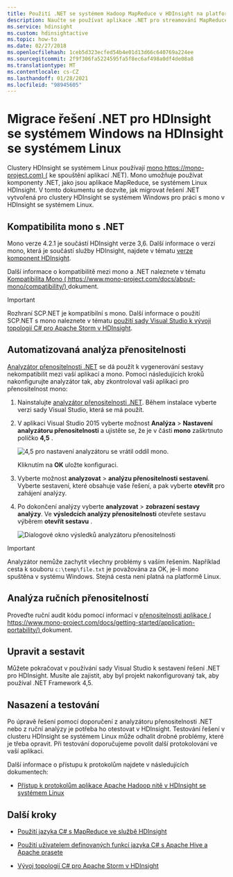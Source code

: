 ```yaml
---
title: Použití .NET se systémem Hadoop MapReduce v HDInsight na platformě Linux – Azure
description: Naučte se používat aplikace .NET pro streamování MapReduce na HDInsight se systémem Linux.
ms.service: hdinsight
ms.custom: hdinsightactive
ms.topic: how-to
ms.date: 02/27/2018
ms.openlocfilehash: 1ceb5d323ecfed54b4e01d13d66c640769a224ee
ms.sourcegitcommit: 2f9f306fa5224595fa5f8ec6af498a0df4de08a8
ms.translationtype: MT
ms.contentlocale: cs-CZ
ms.lasthandoff: 01/28/2021
ms.locfileid: "98945605"
---
```

# <a name="migrate-net-solutions-for-windows-based-hdinsight-to-linux-based-hdinsight"></a>Migrace řešení .NET pro HDInsight se systémem Windows na HDInsight se systémem Linux

Clustery HDInsight se systémem Linux používají [mono https://mono-project.com) (](https://mono-project.com) ke spouštění aplikací .NET). Mono umožňuje používat komponenty .NET, jako jsou aplikace MapReduce, se systémem Linux HDInsight. V tomto dokumentu se dozvíte, jak migrovat řešení .NET vytvořená pro clustery HDInsight se systémem Windows pro práci s mono v HDInsight se systémem Linux.

## <a name="mono-compatibility-with-net"></a>Kompatibilita mono s .NET

Mono verze 4.2.1 je součástí HDInsight verze 3,6. Další informace o verzi mono, která je součástí služby HDInsight, najdete v tématu [verze komponent HDInsight](hdinsight-component-versioning.md).

Další informace o kompatibilitě mezi mono a .NET naleznete v tématu [Kompatibilita Mono ( https://www.mono-project.com/docs/about-mono/compatibility/) ](https://www.mono-project.com/docs/about-mono/compatibility/) dokument.

> [!IMPORTANT]  
> Rozhraní SCP.NET je kompatibilní s mono. Další informace o použití SCP.NET s mono naleznete v tématu [použití sady Visual Studio k vývoji topologií C# pro Apache Storm v HDInsight](storm/apache-storm-develop-csharp-visual-studio-topology.md).

## <a name="automated-portability-analysis"></a>Automatizovaná analýza přenositelnosti

[Analyzátor přenositelnosti .NET](https://marketplace.visualstudio.com/items?itemName=ConnieYau.NETPortabilityAnalyzer) se dá použít k vygenerování sestavy nekompatibilit mezi vaší aplikací a mono. Pomocí následujících kroků nakonfigurujte analyzátor tak, aby zkontroloval vaši aplikaci pro přenositelnost mono:

1. Nainstalujte [analyzátor přenositelnosti .NET](https://marketplace.visualstudio.com/items?itemName=ConnieYau.NETPortabilityAnalyzer). Během instalace vyberte verzi sady Visual Studio, která se má použít.

2. V aplikaci Visual Studio 2015 vyberte možnost __Analýza__  >  __Nastavení analyzátoru přenositelnosti__ a ujistěte se, že je v části __mono__ zaškrtnuto políčko __4,5__ .

    ![4,5 pro nastavení analyzátoru se vrátil oddíl mono.](./media/hdinsight-hadoop-migrate-dotnet-to-linux/portability-analyzer-settings.png)

    Kliknutím na __OK__ uložte konfiguraci.

3. Vyberte možnost __analyzovat__  >  __analýzu přenositelnosti sestavení__. Vyberte sestavení, které obsahuje vaše řešení, a pak vyberte __otevřít__ pro zahájení analýzy.

4. Po dokončení analýzy vyberte __analyzovat__  >  __zobrazení sestavy analýzy__. Ve __výsledcích analýzy přenositelnosti__ otevřete sestavu výběrem __otevřít sestavu__ .

    ![Dialogové okno výsledků analyzátoru přenositelnosti](./media/hdinsight-hadoop-migrate-dotnet-to-linux/portability-analyzer-results.png)

> [!IMPORTANT]  
> Analyzátor nemůže zachytit všechny problémy s vaším řešením. Například cesta k souboru `c:\temp\file.txt` je považována za OK, je-li mono spuštěna v systému Windows. Stejná cesta není platná na platformě Linux.

## <a name="manual-portability-analysis"></a>Analýza ručních přenositelností

Proveďte ruční audit kódu pomocí informací v [přenositelnosti aplikace ( https://www.mono-project.com/docs/getting-started/application-portability/) ](https://www.mono-project.com/docs/getting-started/application-portability/) dokument.

## <a name="modify-and-build"></a>Upravit a sestavit

Můžete pokračovat v používání sady Visual Studio k sestavení řešení .NET pro HDInsight. Musíte ale zajistit, aby byl projekt nakonfigurovaný tak, aby používal .NET Framework 4,5.

## <a name="deploy-and-test"></a>Nasazení a testování

Po úpravě řešení pomocí doporučení z analyzátoru přenositelnosti .NET nebo z ruční analýzy je potřeba ho otestovat v HDInsight. Testování řešení v clusteru HDInsight se systémem Linux může odhalit drobné problémy, které je třeba opravit. Při testování doporučujeme povolit další protokolování ve vaší aplikaci.

Další informace o přístupu k protokolům najdete v následujících dokumentech:

* [Přístup k protokolům aplikace Apache Hadoop nitě v HDInsight se systémem Linux](hdinsight-hadoop-access-yarn-app-logs-linux.md)

## <a name="next-steps"></a>Další kroky

* [Použití jazyka C# s MapReduce ve službě HDInsight](hadoop/apache-hadoop-dotnet-csharp-mapreduce-streaming.md)

* [Použití uživatelem definovaných funkcí jazyka C# s Apache Hive a Apache prasete](hadoop/apache-hadoop-hive-pig-udf-dotnet-csharp.md)

* [Vývoj topologií C# pro Apache Storm v HDInsight](storm/apache-storm-develop-csharp-visual-studio-topology.md)
